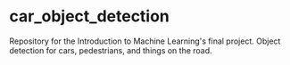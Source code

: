 # car_object_detection
Repository for the Introduction to Machine Learning's final project. Object detection for cars, pedestrians, and things on the road.
